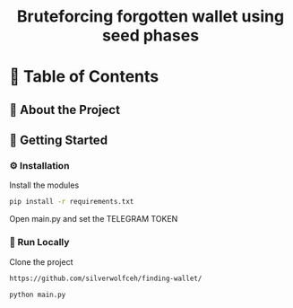 <div align='center'>

<h1>Bruteforcing forgotten wallet using seed phases</h1>


</div>

# :notebook_with_decorative_cover: Table of Contents




## :star2: About the Project

## :toolbox: Getting Started

### :gear: Installation

Install the modules
```bash
pip install -r requirements.txt
```
Open main.py and set the TELEGRAM TOKEN


### :running: Run Locally

Clone the project

```bash
https://github.com/silverwolfceh/finding-wallet/
```

```bash
python main.py
```
